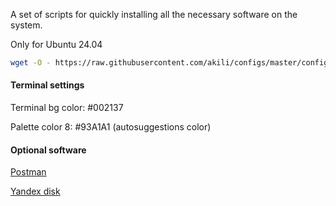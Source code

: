 A set of scripts for quickly installing all the necessary software on the system.

Only for Ubuntu 24.04

```bash
wget -O - https://raw.githubusercontent.com/akili/configs/master/configure_os.sh | bash <(cat) </dev/tty
```

#### Terminal settings

Terminal bg color: #002137

Palette color 8: #93A1A1 (autosuggestions color)

#### Optional software

[Postman](https://www.postman.com/downloads/)

[Yandex disk](https://yandex.ru/support/yandex-360/customers/disk/desktop/linux/ru/installation)
